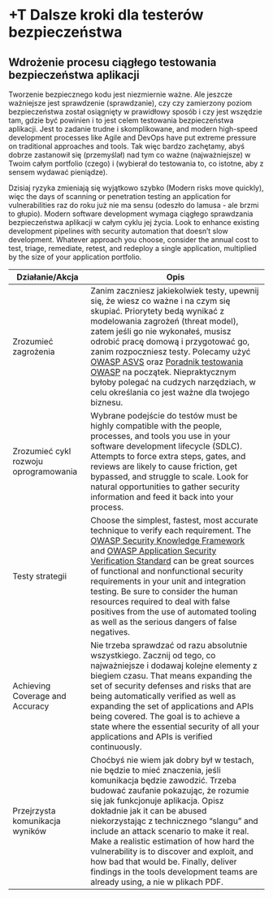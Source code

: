 # +T Dalsze kroki dla testerów bezpieczeństwa

## Wdrożenie procesu ciągłego testowania bezpieczeństwa aplikacji

Tworzenie bezpiecznego kodu jest niezmiernie ważne. Ale jeszcze ważniejsze jest sprawdzenie (sprawdzanie), czy czy zamierzony poziom bezpieczeństwa został osiągnięty w prawidłowy sposób i czy jest wszędzie tam, gdzie być powinien i to jest celem testowania bezpieczeństwa aplikacji. Jest to zadanie trudne i skomplikowane, and modern high-speed development processes like Agile and DevOps have put extreme pressure on traditional approaches and tools. Tak więc bardzo zachętamy, abyś dobrze zastanowił się (przemyślał) nad tym co ważne (najważniejsze) w Twoim całym portfolio (czego) i (wybierał do testowania to, co istotne, aby z sensem wydawać pieniądze).

Dzisiaj ryzyka zmieniają się wyjątkowo szybko (Modern risks move quickly), więc the days of scanning or penetration testing an application for vulnerabilities raz do roku już nie ma sensu (odeszło do lamusa - ale brzmi to głupio). Modern software development wymaga ciągłego sprawdzania bezpieczeństwa aplikacji w całym cyklu jej życia. Look to enhance existing development pipelines with security automation that doesn’t slow development. Whatever approach you choose, consider the annual cost to test, triage, remediate, retest, and redeploy a single application, multiplied by the size of your application portfolio.

| Działanie/Akcja | Opis |
| --- | --- |
| Zrozumieć zagrożenia | Zanim zaczniesz jakiekolwiek testy, upewnij się, że wiesz co ważne i na czym się skupiać. Priorytety bedą wynikać z modelowania zagrożeń (threat model), zatem jeśli go nie wykonałeś, musisz odrobić pracę domową i przygotować go, zanim rozpoczniesz testy. Polecamy użyć [OWASP ASVS](https://www.owasp.org/index.php/ASVS) oraz [Poradnik testowania OWASP](https://www.owasp.org/index.php/OWASP_Testing_Project) na początek. Niepraktycznym byłoby polegać na cudzych narzędziach, w celu określania co jest ważne dla twojego biznesu. |
| Zrozumieć cykl rozwoju oprogramowania | Wybrane podejście do testów must be highly compatible with the people, processes, and tools you use in your software development lifecycle (SDLC). Attempts to force extra steps, gates, and reviews are likely to cause friction, get bypassed, and struggle to scale. Look for natural opportunities to gather security information and feed it back into your process. |
| Testy strategii | Choose the simplest, fastest, most accurate technique to verify each requirement. The [OWASP Security Knowledge Framework](https://www.owasp.org/index.php/OWASP_Security_Knowledge_Framework) and [OWASP Application Security Verification Standard](https://www.owasp.org/index.php/ASVS) can be great sources of functional and nonfunctional security requirements in your unit and integration testing. Be sure to consider the human resources required to deal with false positives from the use of automated tooling as well as the serious dangers of false negatives.
| Achieving Coverage and Accuracy | Nie trzeba sprawdzać od razu absolutnie wszystkiego. Zacznij od tego, co najważniejsze i dodawaj kolejne elementy z biegiem czasu. That means expanding the set of security defenses and risks that are being automatically verified as well as expanding the set of applications and APIs being covered. The goal is to achieve a state where the essential security of all your applications and APIs is verified continuously. |
| Przejrzysta komunikacja wyników | Choćbyś nie wiem jak dobry był w testach, nie będzie to mieć znaczenia, jeśli komunikacja będzie zawodzić. Trzeba budować zaufanie pokazując, że rozumie się jak funkcjonuje aplikacja. Opisz dokładnie jak it can be abused niekorzystając z technicznego “slangu” and include an attack scenario to make it real. Make a realistic estimation of how hard the vulnerability is to discover and exploit, and how bad that would be. Finally, deliver findings in the tools development teams are already using, a nie w plikach PDF. |


